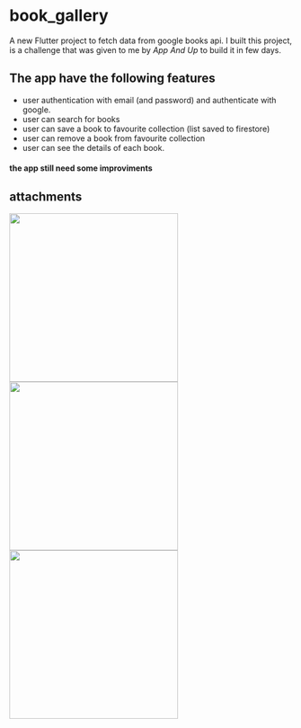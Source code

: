 # book_gallery

A new Flutter project to fetch data from google books api.
I built this project, is a challenge that was given to me by <em>App And Up</em> to build it in few days.

## The app have the following features
- user authentication with email (and password) and authenticate with google.
- user can search for books
- user can save a book to favourite collection (list saved to firestore)
- user can remove a book from favourite collection
- user can see the details of each book.

#### the app still need some improviments

## attachments
<img src="https://user-images.githubusercontent.com/49291509/138004859-b591e1f7-5eef-4320-8080-d0cf9305aaac.png" width="300" />
<img src="https://user-images.githubusercontent.com/49291509/138004869-bf7361b7-b4f0-44de-bbed-ef4b4fe327b6.png" width="300" />
<img src="https://user-images.githubusercontent.com/49291509/138004879-9fbdee12-e21d-4d2f-89fa-48338a6b5548.png" width="300" />

